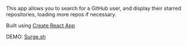 This app allows you to search for a GitHub user, and display their starred repositories, loading more repos if necessary.

Built using [Create React App](https://github.com/facebookincubator/create-react-app)

DEMO: [Surge.sh](http://smelly-thought.surge.sh/)

